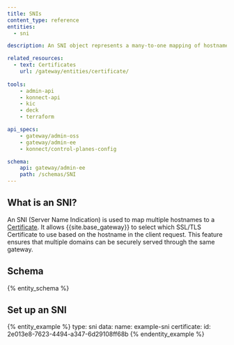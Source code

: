 ```yaml
---
title: SNIs
content_type: reference
entities:
  - sni

description: An SNI object represents a many-to-one mapping of hostnames to a certificate.

related_resources:
  - text: Certificates
    url: /gateway/entities/certificate/
      
tools:
    - admin-api
    - konnect-api
    - kic
    - deck
    - terraform

api_specs:
    - gateway/admin-oss
    - gateway/admin-ee
    - konnect/control-planes-config

schema:
    api: gateway/admin-ee
    path: /schemas/SNI
---
```


## What is an SNI?

An SNI (Server Name Indication) is used to map multiple hostnames to a [Certificate](/gateway/entities/certificate/). It allows {{site.base_gateway}} to select which SSL/TLS Certificate to use based on the hostname in the client request. This feature ensures that multiple domains can be securely served through the same gateway.

## Schema

{% entity_schema %}

## Set up an SNI

{% entity_example %}
type: sni
data:
  name: example-sni
  certificate:
    id: 2e013e8-7623-4494-a347-6d29108ff68b
{% endentity_example %}